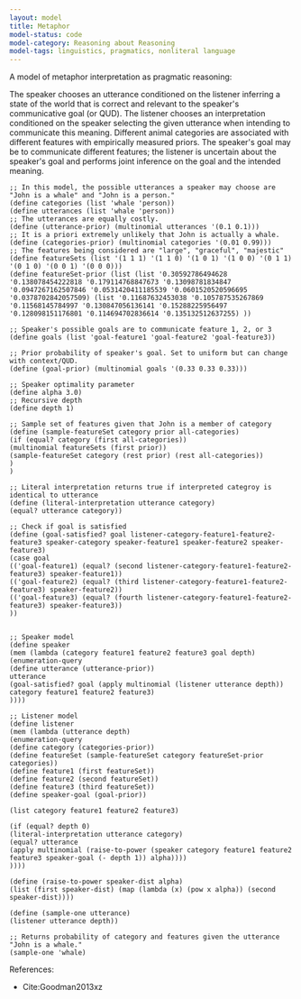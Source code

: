 ```yaml
---
layout: model
title: Metaphor
model-status: code
model-category: Reasoning about Reasoning
model-tags: linguistics, pragmatics, nonliteral language
---
```


A model of metaphor interpretation as pragmatic reasoning:

The speaker chooses an utterance conditioned on the listener inferring a state of the world that is correct and relevant to the speaker's communicative goal (or QUD). The listener chooses an interpretation conditioned on the speaker selecting the given utterance when intending to communicate this meaning. Different animal categories are associated with different features with empirically measured priors. The speaker's goal may be to communicate different features; the listener is uncertain about the speaker's goal and performs joint inference on the goal and the intended meaning.

    ;; In this model, the possible utterances a speaker may choose are "John is a whale" and "John is a person."
    (define categories (list 'whale 'person))
    (define utterances (list 'whale 'person))
    ;; The utterances are equally costly.
    (define (utterance-prior) (multinomial utterances '(0.1 0.1)))
    ;; It is a priori extremely unlikely that John is actually a whale.
    (define (categories-prior) (multinomial categories '(0.01 0.99)))
    ;; The features being considered are "large", "graceful", "majestic"
    (define featureSets (list '(1 1 1) '(1 1 0) '(1 0 1) '(1 0 0) '(0 1 1) '(0 1 0) '(0 0 1) '(0 0 0)))
	(define featureSet-prior (list (list '0.30592786494628 '0.138078454222818 '0.179114768847673 '0.13098781834847 '0.0947267162507846 '0.0531420411185539 '0.0601520520596695 '0.0378702842057509) (list '0.11687632453038 '0.105787535267869 '0.11568145784997 '0.130847056136141 '0.15288225956497 '0.128098151176801 '0.114694702836614 '0.135132512637255) ))
	
	;; Speaker's possible goals are to communicate feature 1, 2, or 3
	(define goals (list 'goal-feature1 'goal-feature2 'goal-feature3))
	
	;; Prior probability of speaker's goal. Set to uniform but can change with context/QUD.
	(define (goal-prior) (multinomial goals '(0.33 0.33 0.33)))
	
	;; Speaker optimality parameter
	(define alpha 3.0)
	;; Recursive depth
	(define depth 1)
	
	;; Sample set of features given that John is a member of category
	(define (sample-featureSet category prior all-categories)
	(if (equal? category (first all-categories))
	(multinomial featureSets (first prior))
	(sample-featureSet category (rest prior) (rest all-categories))
	)
	)
	
	;; Literal interpretation returns true if interpreted categroy is identical to utterance
	(define (literal-interpretation utterance category)
	(equal? utterance category))
	
	;; Check if goal is satisfied
	(define (goal-satisfied? goal listener-category-feature1-feature2-feature3 speaker-category speaker-feature1 speaker-feature2 speaker-feature3)
	(case goal
	(('goal-feature1) (equal? (second listener-category-feature1-feature2-feature3) speaker-feature1))
	(('goal-feature2) (equal? (third listener-category-feature1-feature2-feature3) speaker-feature2))
	(('goal-feature3) (equal? (fourth listener-category-feature1-feature2-feature3) speaker-feature3))
	))
	
	
	;; Speaker model
	(define speaker
	(mem (lambda (category feature1 feature2 feature3 goal depth)
	(enumeration-query
	(define utterance (utterance-prior))
	utterance
	(goal-satisfied? goal (apply multinomial (listener utterance depth)) category feature1 feature2 feature3)
	))))
	
	;; Listener model
	(define listener
	(mem (lambda (utterance depth)
	(enumeration-query
	(define category (categories-prior))
	(define featureSet (sample-featureSet category featureSet-prior categories))
	(define feature1 (first featureSet))
	(define feature2 (second featureSet))
	(define feature3 (third featureSet))
	(define speaker-goal (goal-prior))
	
	(list category feature1 feature2 feature3)
	
	(if (equal? depth 0)
	(literal-interpretation utterance category)
	(equal? utterance
	(apply multinomial (raise-to-power (speaker category feature1 feature2 feature3 speaker-goal (- depth 1)) alpha))))
	))))
	
	(define (raise-to-power speaker-dist alpha)
	(list (first speaker-dist) (map (lambda (x) (pow x alpha)) (second speaker-dist))))
	
	(define (sample-one utterance)
	(listener utterance depth))
	
	;; Returns probability of category and features given the utterance "John is a whale."
	(sample-one 'whale)

References:
- Cite:Goodman2013xz
